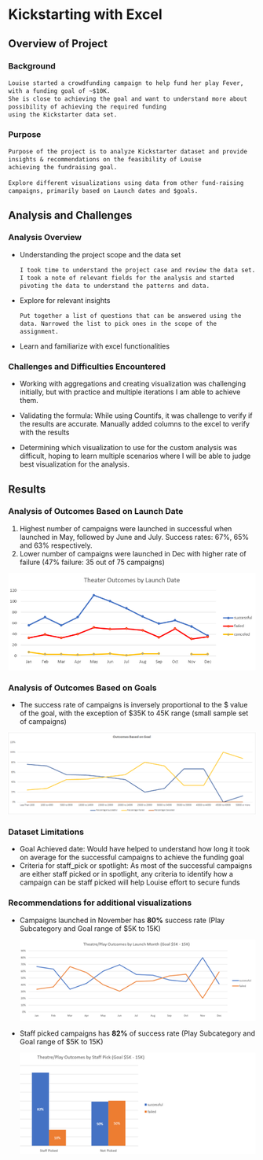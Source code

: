 # Kickstarting with Excel

## Overview of Project

### Background
    Louise started a crowdfunding campaign to help fund her play Fever, with a funding goal of ~$10K. 
    She is close to achieving the goal and want to understand more about possibility of achieving the required funding 
    using the Kickstarter data set. 	

### Purpose
    Purpose of the project is to analyze Kickstarter dataset and provide insights & recommendations on the feasibility of Louise 
    achieving the fundraising goal. 
    
    Explore different visualizations using data from other fund-raising campaigns, primarily based on Launch dates and $goals. 

## Analysis and Challenges

### Analysis Overview
-	Understanding the project scope and the data set

    	I took time to understand the project case and review the data set. I took a note of relevant fields for the analysis and started 
        pivoting the data to understand the patterns and data.

-	Explore for relevant insights  

    	Put together a list of questions that can be answered using the data. Narrowed the list to pick ones in the scope of the assignment. 

-	Learn and familiarize with excel functionalities

### Challenges and Difficulties Encountered

-	Working with aggregations and creating visualization was challenging initially, but with practice and multiple iterations I am able to achieve them.

-	Validating the formula: While using Countifs, it was challenge to verify if the results are accurate. Manually added columns to the excel 
to verify with the results

-	Determining which visualization to use for the custom analysis was difficult, hoping to learn multiple scenarios where 
I will be able to judge best visualization for the analysis.

## Results

### Analysis of Outcomes Based on Launch Date
1.	Highest number of campaigns were launched in successful when launched in May, followed by June and July. Success rates: 67%, 65% and 63% respectively.
2.	Lower number of campaigns were launched in Dec with higher rate of failure (47% failure: 35 out of 75 campaigns)

![](https://github.com/SuniAnalytics/kickstarter-analysis/blob/main/Resources/Theater_Outcomes_vs_Launch.png)

### Analysis of Outcomes Based on Goals
- The success rate of campaigns is inversely proportional to the $ value of the goal, with the exception of $35K to 45K range (small sample set of campaigns)

![](https://github.com/SuniAnalytics/kickstarter-analysis/blob/main/Resources/Outcomes_vs_Goals.png)

### Dataset Limitations
-	Goal Achieved date: Would have helped to understand how long it took on average for the successful campaigns to achieve the funding goal
-	Criteria for staff_pick or spotlight: As most of the successful campaigns are either staff picked or in spotlight, any criteria to identify how a campaign can be staff picked will help Louise effort to secure funds

### Recommendations for additional visualizations
- Campaigns launched in November has **80%** success rate (Play Subcategory and Goal range of $5K to 15K)

   ![](https://github.com/SuniAnalytics/kickstarter-analysis/blob/main/Resources/Option1_PlayOutcomes_ByMonth_Goal5K-15K.png)

- Staff picked campaigns has **82%** of success rate (Play Subcategory and Goal range of $5K to 15K)

   ![](https://github.com/SuniAnalytics/kickstarter-analysis/blob/main/Resources/Option2_PlayOutcomes_ByStaffPick_Goal5K-15K.png)

